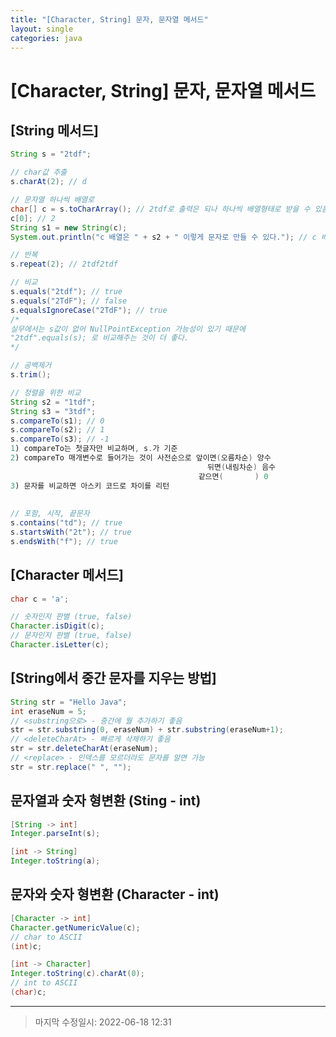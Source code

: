 ```yaml
---
title: "[Character, String] 문자, 문자열 메서드"
layout: single
categories: java
---
```




# [Character, String] 문자, 문자열 메서드



## [String 메서드]

```java
String s = "2tdf";

// char값 추출
s.charAt(2); // d

// 문자열 하나씩 배열로
char[] c = s.toCharArray(); // 2tdf로 출력은 되나 하나씩 배열형태로 받을 수 있음.
c[0]; // 2
String s1 = new String(c);
System.out.println("c 배열은 " + s2 + " 이렇게 문자로 만들 수 있다."); // c 배열은 2tdf 이렇게~~~

// 반복
s.repeat(2); // 2tdf2tdf

// 비교
s.equals("2tdf"); // true 
s.equals("2TdF"); // false
s.equalsIgnoreCase("2TdF"); // true
/*
실무에서는 s값이 없어 NullPointException 가능성이 있기 때문에
"2tdf".equals(s); 로 비교해주는 것이 더 좋다.
*/

// 공백제거
s.trim();

// 정렬을 위한 비교
String s2 = "1tdf";
String s3 = "3tdf";
s.compareTo(s1); // 0
s.compareTo(s2); // 1
s.compareTo(s3); // -1
1) compareTo는 첫글자만 비교하며, s.가 기준
2) compareTo 매개변수로 들어가는 것이 사전순으로 앞이면(오름차순) 양수
    										뒤면(내림차순) 음수
										  같으면(       ) 0
3) 문자를 비교하면 아스키 코드로 차이를 리턴
    
    
// 포함, 시작, 끝문자
s.contains("td"); // true
s.startsWith("2t"); // true
s.endsWith("f"); // true
```



## [Character 메서드]

```java
char c = 'a';

// 숫자인지 판별 (true, false)
Character.isDigit(c);
// 문자인지 판별 (true, false)
Character.isLetter(c);
```





## [String에서 중간 문자를 지우는 방법]

```java
String str = "Hello Java";
int eraseNum = 5;
// <substring으로> - 중간에 뭘 추가하기 좋음
str = str.substring(0, eraseNum) + str.substring(eraseNum+1);
// <deleteCharAt> - 빠르게 삭제하기 좋음
str = str.deleteCharAt(eraseNum);
// <replace> - 인덱스를 모르더라도 문자를 알면 가능
str = str.replace(" ", "");
```



## 문자열과 숫자 형변환 (Sting - int)

```java
[String -> int]
Integer.parseInt(s);

[int -> String]
Integer.toString(a);
```



## 문자와 숫자 형변환 (Character - int)

```java
[Character -> int]
Character.getNumericValue(c);
// char to ASCII
(int)c;

[int -> Character]
Integer.toString(c).charAt(0);
// int to ASCII
(char)c;
```



------

> 마지막 수정일시: 2022-06-18 12:31